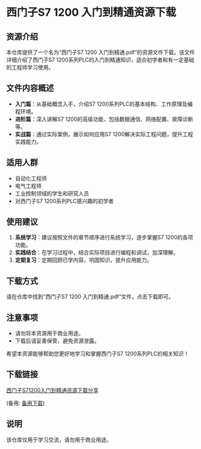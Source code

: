 # 西门子S7 1200 入门到精通资源下载

## 资源介绍

本仓库提供了一个名为“西门子S7 1200 入门到精通.pdf”的资源文件下载。该文件详细介绍了西门子S7 1200系列PLC的入门到精通知识，适合初学者和有一定基础的工程师学习使用。

## 文件内容概述

- **入门篇**：从基础概念入手，介绍S7 1200系列PLC的基本结构、工作原理及编程环境。
- **进阶篇**：深入讲解S7 1200的高级功能，包括数据通信、网络配置、故障诊断等。
- **实战篇**：通过实际案例，展示如何应用S7 1200解决实际工程问题，提升工程实践能力。

## 适用人群

- 自动化工程师
- 电气工程师
- 工业控制领域的学生和研究人员
- 对西门子S7 1200系列PLC感兴趣的初学者

## 使用建议

1. **系统学习**：建议按照文件的章节顺序进行系统学习，逐步掌握S7 1200的各项功能。
2. **实践结合**：在学习过程中，结合实际项目进行编程和调试，加深理解。
3. **定期复习**：定期回顾已学内容，巩固知识，提升应用能力。

## 下载方式

请在仓库中找到“西门子S7 1200 入门到精通.pdf”文件，点击下载即可。

## 注意事项

- 请勿将本资源用于商业用途。
- 下载后请妥善保管，避免资源泄露。

希望本资源能够帮助您更好地学习和掌握西门子S7 1200系列PLC的相关知识！

## 下载链接
[西门子S71200入门到精通资源下载分享]() 

(备用: [备用下载](https://pan.baidu.com/s/1xaTjG8PQdwz3nqQnAGuYWQ?pwd=1234))

## 说明

该仓库仅用于学习交流，请勿用于商业用途。
